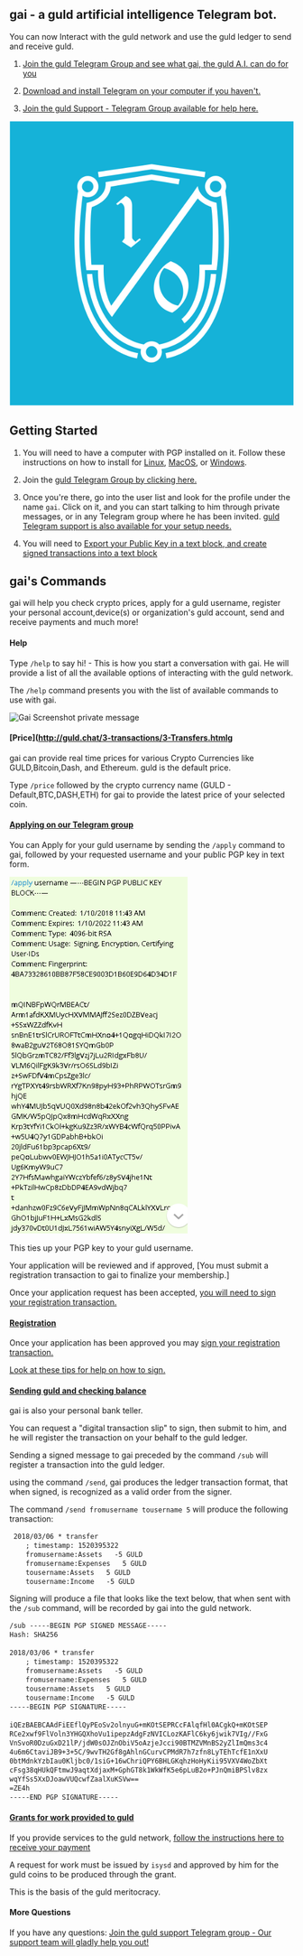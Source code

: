 ## gai - a guld artificial intelligence Telegram bot.

You can now Interact with the guld network and use the guld ledger to send and receive guld.

1. [Join the guld Telegram Group and see what gai, the guld A.I. can do for you](https://t.me/guldblocktree) 

2. [Download and install Telegram on your computer if you haven't.](https://telegram.org/) 

3. [Join the guld Support - Telegram Group available for help here.](https://t.me/joinchat/EKTIchEMTw-lRYBFNbumnA)


![](img/gai_logo.png)

## Getting Started

1. You will need to have a computer with PGP installed on it. Follow these instructions on how to install for [Linux](http://guld.email/2-installation/2-Linux.html), [MacOS](http://guld.email/2-installation/3-MacOS.html), or [Windows](http://guld.email/2-installation/4-Windows.html).

2. Join the [guld Telegram Group by clicking here.](https://t.me/guldblocktree)

3. Once you're there, go into the user list and look for the profile under the name `gai`. Click on it, and you can start talking to him through private messages, or in any Telegram group where he has been invited.  [guld Telegram support is also available for your setup needs.](https://t.me/joinchat/EKTIchEMTw-lRYBFNbumnA) 

4. You will need to [Export your Public Key in a text block, and create signed transactions into a text block](http://guld.chat/4-FAQ.html)

## gai's Commands

gai will help you check crypto prices, apply for a guld username, register your personal account,device(s) or organization's guld account, send and receive payments and much more! 


#### Help

Type `/help` to say hi! - This is how you start a conversation with gai. He will provide a list of all the available options of interacting with the guld network.

The `/help` command presents you with the list of available commands to use with gai.

![Gai Screenshot private message](img/gai2.png)


#### [Price](http://guld.chat/3-transactions/3-Transfers.htmlg

gai can provide real time prices for various Crypto Currencies like GULD,Bitcoin,Dash, and Ethereum. guld is the default price.

Type `/price` followed by the crypto currency  name (GULD - Default,BTC,DASH,ETH) for gai to provide the latest price of your selected coin.



#### [Applying on our Telegram group](http://guld.chat/3-transactions/1-Application.html)

You can Apply for your guld username by sending the `/apply` command to gai, followed by your requested username and your public PGP key in text form.

![Gai Screenshot private message](img/gai3.png)

This ties up your PGP key to your guld username.

Your application will be reviewed and if approved, [You must submit a registration transaction to gai to finalize your membership.]

Once your application request has been accepted, [you will need to sign your registration transaction.](http://guld.chat/3-transactions/2-Registration.html)


#### [Registration](http://guld.chat/3-transactions/2-Registration.html)

Once your application has been approved you may [sign your registration transaction.](http://guld.chat/3-transactions/2-Registration.html) 

[Look at these tips for help on how to sign.](http://guld.chat/4-FAQ.html)



#### [Sending guld and checking balance](http://guld.chat/3-transactions/3-Transfers.html) 

gai is also your personal bank teller.

You can request a "digital transaction slip" to sign, then submit to him, and he will register the transaction on your behalf to the guld ledger.

Sending a signed message to gai preceded by the command `/sub` will register a transaction into the guld ledger.

using the command `/send`, gai produces the ledger transaction format, that when signed, is recognized as a valid order from the signer.

The command `/send fromusername tousername 5` will produce the following transaction:

``` 
 2018/03/06 * transfer
    ; timestamp: 1520395322
    fromusername:Assets   -5 GULD
    fromusername:Expenses   5 GULD
    tousername:Assets   5 GULD
    tousername:Income   -5 GULD
``` 

Signing will produce a file that looks like the text below, that when sent with the `/sub` command, will be recorded by gai into the guld network.

``` 
/sub -----BEGIN PGP SIGNED MESSAGE-----
Hash: SHA256

2018/03/06 * transfer
    ; timestamp: 1520395322
    fromusername:Assets   -5 GULD
    fromusername:Expenses   5 GULD
    tousername:Assets   5 GULD
    tousername:Income   -5 GULD
-----BEGIN PGP SIGNATURE-----

iQEzBAEBCAAdFiEEflQyPEoSv2olnyuG+mKOtSEPRCcFAlqfHl0ACgkQ+mKOtSEP
RCe2xwf9FlVoln3YHGQXhoVu1ipepzAdgFzNVICLozKAFlC6ky6jwik7VIg//FxG
VnSvoR0DzuGxD21lP/jdW0sOJZnObiV5oAzjeJcci90BTMZVMnBS2yZlImQms3c4
4u6m6CtaviJB9+3+5C/9wvTH2Gf8gAhlnGCurvCPMdR7h7zfn8LyTEhTcfE1nXxU
0btMdnkYzbIau0Kljbc0/1siG+16wChriQPY6BHLGKqhzHoHyKii95VXV4WoZbXt
cFsg38qHUkQFtmwJ9aqtXdjaxM+GphGT8k1WkWfK5e6pLuB2o+PJnQmiBPSlv8zx
wqYfSs5XxDJoawVUQcwfZaalXuKSVw==
=ZE4h
-----END PGP SIGNATURE-----

```


#### [Grants for work provided to guld](http://guld.chat/3-transactions/4-Grants.html)

If you provide services to the guld network, [follow the instructions here to receive your payment](http://guld.chat/3-transactions/4-Grants.html)

A request for work must be issued by `isysd` and approved by him for the guld coins to be produced through the grant.

This is the basis of the guld meritocracy.





#### More Questions

If you have any questions: [Join the guld support Telegram group - Our support team will gladly help you out!](https://t.me/joinchat/EKTIchEMTw-lRYBFNbumnA)
